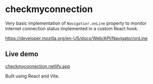 # checkmyconnection

Very basic implementation of `Navigatior.onLine` property to monitor internet connection status implemented in a custom React hook.

https://developer.mozilla.org/en-US/docs/Web/API/Navigator/onLine

## Live demo

[checkmyconnection.netlify.app](https://checkmyconnection.netlify.app/)

Built using React and Vite.
